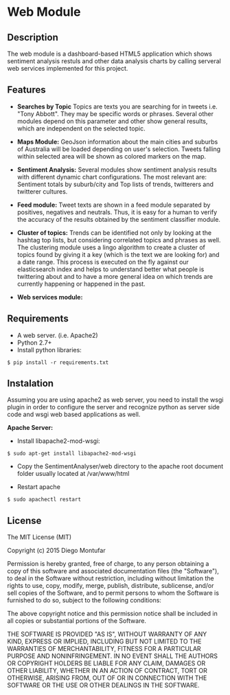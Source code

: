Web Module
===================

## Description

The web module is a dashboard-based HTML5 application which shows sentiment analysis restuls and other data analysis charts by calling serveral web services implemented for this project. 

## Features

* **Searches by Topic** Topics are texts you are searching for in tweets i.e. "Tony Abbott". They may be specific words or phrases. Several other modules depend on this parameter and other show general results, which are independent on the selected topic.

* **Maps Module:** GeoJson information about the main cities and suburbs of Australia will be loaded depending on user's selection. Tweets falling within selected area will be shown as colored markers on the map. 

* **Sentiment Analysis:** Several modules show sentiment analysis results with different dynamic chart configurations. The most relevant are: Sentiment totals by suburb/city and Top lists of trends, twitterers and twitterer cultures.

* **Feed module:** Tweet texts are shown in a feed module separated by positives, negatives and neutrals. Thus, it is easy for a human to verify the accuracy of the results obtained by the sentiment classifier module.

* **Cluster of topics:** Trends can be identified not only by looking at the hashtag top lists, but considering correlated topics and phrases as well. The clustering module uses a lingo algorithm to create a cluster of topics found by giving it a key (which is the text we are looking for) and a date range. This process is executed on the fly against our elasticsearch index and helps to understand better what people is twittering about and to have a more general idea on which trends are currently happening or happened in the past. 

* **Web services module:** 

## Requirements

* A web server. (i.e. Apache2)
* Python 2.7+ 
* Install python libraries:
```
$ pip install -r requirements.txt
``` 

## Instalation

Assuming you are using apache2 as web server, you need to install the wsgi plugin in order to configure the server and recognize python as server side code and wsgi web based applications as well.

**Apache Server:**<br>

* Install libapache2-mod-wsgi:
```
$ sudo apt-get install libapache2-mod-wsgi
```

* Copy the SentimentAnalyser/web directory to the apache root document folder usually located at /var/www/html

* Restart apache
```
$ sudo apachectl restart
```

## License

The MIT License (MIT)

Copyright (c) 2015 Diego Montufar

Permission is hereby granted, free of charge, to any person obtaining a copy of this software and associated documentation files (the "Software"), to deal in the Software without restriction, including without limitation the rights to use, copy, modify, merge, publish, distribute, sublicense, and/or sell copies of the Software, and to permit persons to whom the Software is furnished to do so, subject to the following conditions:

The above copyright notice and this permission notice shall be included in all copies or substantial portions of the Software.

THE SOFTWARE IS PROVIDED "AS IS", WITHOUT WARRANTY OF ANY KIND, EXPRESS OR IMPLIED, INCLUDING BUT NOT LIMITED TO THE WARRANTIES OF MERCHANTABILITY, FITNESS FOR A PARTICULAR PURPOSE AND NONINFRINGEMENT. IN NO EVENT SHALL THE AUTHORS OR COPYRIGHT HOLDERS BE LIABLE FOR ANY CLAIM, DAMAGES OR OTHER LIABILITY, WHETHER IN AN ACTION OF CONTRACT, TORT OR OTHERWISE, ARISING FROM, OUT OF OR IN CONNECTION WITH THE SOFTWARE OR THE USE OR OTHER DEALINGS IN THE SOFTWARE.